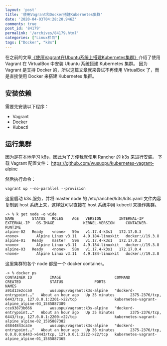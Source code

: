```yaml
---
layout: 'post'
title: '使用Vagrant和Docker搭建Kubernetes集群'
date: '2020-04-03T04:28:20.946Z'
comments: true
post_id: '84179'
permalink: '/archives/84179.html'
categories: ["Linux栏目"]
tags: ["Docker", "k8s"]
---
```


在之前的文章[《使用Vagrant在Ubuntu系统上搭建Kubernetes集群》](/archives/84177.html)介绍了使用 Vagrant 在 VirtualBox 中安装 Ubuntu 系统搭建 Kubernetes 集群。
因为 Vagrant 是支持 Docker 的，所以这篇文章就来尝试不再使用 VirtualBox 了，而是直接使用 Docker 来搭建 Kubernetes 集群。

## 安装依赖
需要先安装以下程序：

  * Vagrant
  * Docker
  * Kubectl

## 运行集群
因为是在本地学习 k8s，因此为了方便我就使用 Rancher 的 k3s 来进行安装。
下载 Vagrant 配置文件： https://github.com/wusuopu/kubernetes-vagrant-alpine

然后执行命令：
```
vagrant up --no-parallel --provision
```

这里启动 k3s 服务，并将 master node 的 /etc/rancher/k3s/k3s.yaml 文件内容复制到 host 系统上来，这样就可以直接在 host 系统中用 kubectl 来操作集群。

```
-> % k get node -o wide
NAME        STATUS   ROLES    AGE   VERSION        INTERNAL-IP   EXTERNAL-IP   OS-IMAGE             KERNEL-VERSION     CONTAINER-RUNTIME
alpine-02   Ready    <none>   59m   v1.17.4-k3s1   172.17.0.3    <none>        Alpine Linux v3.11   4.9.184-linuxkit   docker://19.3.8
alpine-01   Ready    master   59m   v1.17.4-k3s1   172.17.0.2    <none>        Alpine Linux v3.11   4.9.184-linuxkit   docker://19.3.8
alpine-03   Ready    <none>   58m   v1.17.4-k3s1   172.17.0.4    <none>        Alpine Linux v3.11   4.9.184-linuxkit   docker://19.3.8

```

这里集群的各个 node 都是一个 docker container。
```
-> % docker ps
CONTAINER ID        IMAGE                        COMMAND                  CREATED             STATUS              PORTS                                                           NAMES
a91d13e2cca0        wusuopu/vagrant:k3s-alpine   "dockerd-entrypoint.…"   About an hour ago   Up 35 minutes       2375-2376/tcp, 6443/tcp, 127.0.0.1:2201->22/tcp                 kubernetes-vagrant-alpine_alpine-03_1585887389
cce93873b666        wusuopu/vagrant:k3s-alpine   "dockerd-entrypoint.…"   About an hour ago   Up 35 minutes       2375-2376/tcp, 6443/tcp, 127.0.0.1:2200->22/tcp                 kubernetes-vagrant-alpine_alpine-02_1585887382
d4844843ca3e        wusuopu/vagrant:k3s-alpine   "dockerd-entrypoint.…"   About an hour ago   Up 36 minutes       2375-2376/tcp, 0.0.0.0:6443->6443/tcp, 127.0.0.1:2222->22/tcp   kubernetes-vagrant-alpine_alpine-01_1585887365
```
